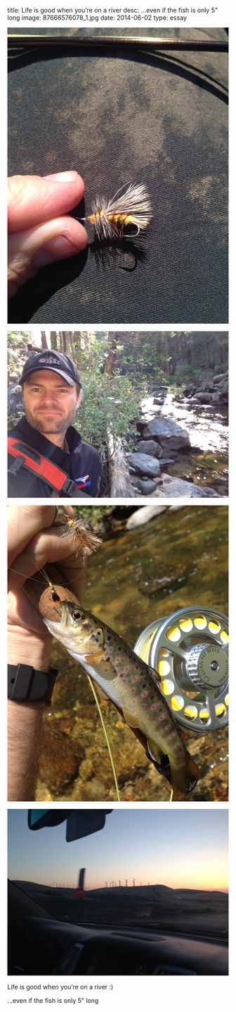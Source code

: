 title: Life is good when you’re on a river
desc: ...even if the fish is only 5" long 
image: 87666576078_1.jpg
date: 2014-06-02
type: essay

<p>
<img src="/static/media/87666576078_1.jpg"/>
</p>
<p>
<img src="/static/media/87666576078_2.jpg"/>
</p>
<p>
<img src="/static/media/87666576078_3.jpg"/>
</p>
<p>
<img src="/static/media/87666576078_4.jpg"/>
</p>
<div class="caption"><p>Life is good when you’re on a river :)</p>
<p>...even if the fish is only 5" long</p> </div>

